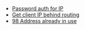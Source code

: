 * [Password auth for IP](Password_auth_for_IP.md)
* [Get client IP behind routing](Get_client_IP_behind_routing.md)
* [98 Address already in use](98_Address_already_in_use.md)
